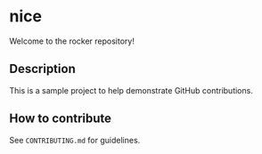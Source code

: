 # nice

Welcome to the rocker repository!

## Description
This is a sample project to help demonstrate GitHub contributions.

## How to contribute
See `CONTRIBUTING.md` for guidelines.
